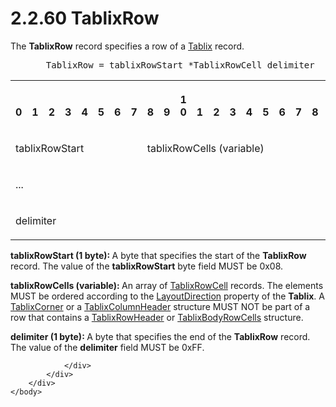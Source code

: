 <html dir="LTR" xmlns:mshelp="http://msdn.microsoft.com/mshelp" xmlns:ddue="http://ddue.schemas.microsoft.com/authoring/2003/5" xmlns:xlink="http://www.w3.org/1999/xlink" xmlns:tool="http://www.microsoft.com/tooltip">
    <head>
        <meta http-equiv="Content-Type" content="text/html; CHARSET=utf-8"></meta>
        <meta name="save" content="history"></meta>
        <title>2.2.60 TablixRow</title>
        <xml>
            <mshelp:toctitle title="2.2.60 TablixRow"></mshelp:toctitle>
            <mshelp:rltitle title="[MS-RPL]: TablixRow"></mshelp:rltitle>
            <mshelp:keyword index="A" term="9b230ba7-40dc-435e-a158-c9eeb01a029a"></mshelp:keyword>
            <mshelp:attr name="DCSext.ContentType" value="open specification"></mshelp:attr>
            <mshelp:attr name="AssetID" value="9b230ba7-40dc-435e-a158-c9eeb01a029a"></mshelp:attr>
            <mshelp:attr name="TopicType" value="kbRef"></mshelp:attr>
            <mshelp:attr name="DCSext.Title" value="[MS-RPL]: TablixRow" />
        </xml>
    </head>
    <body>
        <div id="header">
            <h1 class="heading">2.2.60 TablixRow</h1>
        </div>
        <div id="mainSection">
            <div id="mainBody">
                <div id="allHistory" class="saveHistory"></div>
                <div id="sectionSection0" class="section" name="collapseableSection">
                    

<p>The <b>TablixRow</b> record specifies a row of a <a href="f8ea94d9-d2b6-4d7f-8dc4-59faa3a98b93.html">Tablix</a> record.           </p>

<dl>
<dd>
<div><pre>  TablixRow = tablixRowStart *TablixRowCell delimiter
</pre></div>
</dd></dl>

<table>
 <tr>
  <th><p><br>0</p></th>
  <th><p><br>1</p></th>
  <th><p><br>2</p></th>
  <th><p><br>3</p></th>
  <th><p><br>4</p></th>
  <th><p><br>5</p></th>
  <th><p><br>6</p></th>
  <th><p><br>7</p></th>
  <th><p><br>8</p></th>
  <th><p><br>9</p></th>
  <th><p>1<br>0</p></th>
  <th><p><br>1</p></th>
  <th><p><br>2</p></th>
  <th><p><br>3</p></th>
  <th><p><br>4</p></th>
  <th><p><br>5</p></th>
  <th><p><br>6</p></th>
  <th><p><br>7</p></th>
  <th><p><br>8</p></th>
  <th><p><br>9</p></th>
  <th><p>2<br>0</p></th>
  <th><p><br>1</p></th>
  <th><p><br>2</p></th>
  <th><p><br>3</p></th>
  <th><p><br>4</p></th>
  <th><p><br>5</p></th>
  <th><p><br>6</p></th>
  <th><p><br>7</p></th>
  <th><p><br>8</p></th>
  <th><p><br>9</p></th>
  <th><p>3<br>0</p></th>
  <th><p><br>1</p></th>
 </tr>
 <tr>
  <td colspan="8">
  <p>tablixRowStart</p>
  </td>
  <td colspan="24">
  <p>tablixRowCells
  (variable)</p>
  </td>
 </tr>
 <tr>
  <td colspan="32">
  <p>...</p>
  </td>
 </tr>
 <tr>
  <td colspan="8">
  <p>delimiter</p>
  </td>
  
 </tr>
</table>

<p><b>tablixRowStart (1 byte): </b>A byte that specifies
the start of the <b>TablixRow</b> record. The value of the <b>tablixRowStart</b>
byte field MUST be 0x08.</p>

<p><b>tablixRowCells (variable): </b>An array of <a href="af45cd67-6607-47a5-bfb8-2cc745249c42.html">TablixRowCell</a> records. The
elements MUST be ordered according to the <a href="8a4b0caa-0ddd-45d0-a9cd-6ead08e8a592.html">LayoutDirection</a> property
of the <b>Tablix</b>. A <a href="20e3b37d-978d-467f-b068-d7a2746e37da.html">TablixCorner</a>
or a <a href="968a6852-ede1-4bf1-8006-1dab2aea178b.html">TablixColumnHeader</a>
structure MUST NOT be part of a row that contains a <a href="0d5c4157-00d0-4268-854f-f274a9d102fb.html">TablixRowHeader</a> or <a href="a300ac35-63db-4707-9c38-9afe234ef0f2.html">TablixBodyRowCells</a>
structure.</p>

<p><b>delimiter (1 byte): </b>A byte that specifies the
end of the <b>TablixRow</b> record. The value of the <b>delimiter</b> field
MUST be 0xFF.</p>


                </div>
            </div>
        </div>
    </body>
</html>